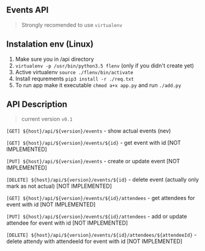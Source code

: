 ## Events API

> Strongly recomended to use ```virtualenv```

## Instalation env (Linux)

1. Make sure you in /api directory 
2. ```virtualenv -p /usr/bin/python3.5 flenv``` (only if you didn't create yet)
3. Active virtualenv ```source ./flenv/bin/activate```
4. Install requrements ```pip3 install -r ./req.txt```
5. To run app make it executable ```chmod a+x app.py``` and run ```./add.py``` 


## API Description 

> current version ```v0.1```


```[GET] ${host}/api/${version}/events``` - show actual events (nev)

```[GET] ${host}/api/${version}/events/${id}``` - get event with id [NOT IMPLEMENTED]

```[PUT] ${host}/api/${version}/events``` - create or update event [NOT IMPLEMENTED]

```[DELETE] ${host}/api/${version}/events/${id}``` - delete event (actually only mark as not actual) [NOT IMPLEMENTED]

```[GET] ${host}/api/${version}/events/${id}/attendees``` - get attendees for event with id [NOT IMPLEMENTED]

```[PUT] ${host}/api/${version}/events/${id}/attendees``` - add or update attendee for event with id [NOT IMPLEMENTED]

```[DELETE] ${host}/api/${version}/events/${id}/attendees/${attendeeId}``` - delete attendy with attendeeId for event with id [NOT IMPLEMENTED]